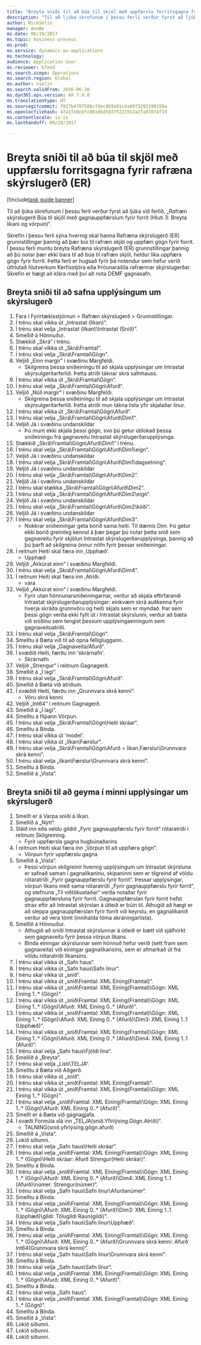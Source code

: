 ```yaml
--- 
title: "Breyta sniði til að búa til skjöl með uppfærslu forritsgagna fyrir rafræna skýrslugerð (ER)"
description: "Til að ljúka skrefunum í þessu ferli verður fyrst að ljúka við ferlið, „Rafræn skýrslugerð Búa til skjöl með gagnauppfærslum fyrir forrit (Hluti 3: Breyta líkani og vörpun)“."
author: NickSelin
manager: AnnBe
ms.date: 06/19/2017
ms.topic: business-process
ms.prod: 
ms.service: dynamics-ax-applications
ms.technology: 
audience: Application User
ms.reviewer: kfend
ms.search.scope: Operations
ms.search.region: Global
ms.author: nselin
ms.search.validFrom: 2016-06-30
ms.dyn365.ops.version: AX 7.0.0
ms.translationtype: HT
ms.sourcegitcommit: f827b4787506cfdec8b9a91c4a68f3293190158a
ms.openlocfilehash: 47a1fe9cbfc80adbd5d375221912a2fa9787af19
ms.contentlocale: is-is
ms.lasthandoff: 09/29/2017

---
```

# <a name="modify-format-to-generate-documents-with-application-data-update-for-electronic-reporting-er"></a>Breyta sniði til að búa til skjöl með uppfærslu forritsgagna fyrir rafræna skýrslugerð (ER)

[!include[task guide banner](../../includes/task-guide-banner.md)]

Til að ljúka skrefunum í þessu ferli verður fyrst að ljúka við ferlið, „Rafræn skýrslugerð Búa til skjöl með gagnauppfærslum fyrir forrit (Hluti 3: Breyta líkani og vörpun)“.

Skrefin í þessu ferli sýna hvernig skal hanna Rafræna skýrslugerð (ER) grunnstillingar þannig að þær búi til rafræn skjöl og uppfæri gögn fyrir forrit. Í þessu ferli muntu breyta Rafræna skýrslugerð (ER) grunnstillingar þannig að þú notar þær ekki bara til að búa til rafræn skjöl, heldur líka uppfæra gögn fyrir forrit. Þetta ferli er hugsað fyrir þá notendur sem hefur verið úthlutað hlutverkum Kerfisstjóra eða Þróunaraðila rafrænnar skýrslugerðar. Skrefin er hægt að klára með því að nota DEMF gagnasafn.


## <a name="modify-format-to-collect-details-of-reporting"></a>Breyta sniði til að safna upplýsingum um skýrslugerð
1. Fara í Fyrirtækisstjórnun > Rafræn skýrslugerð > Grunnstillingar.
2. Í trénu skal víkka út „Intrastat (líkan)“.
3. Í trénu skal velja „Intrastat (líkan)\Intrastat (Snið)“.
4. Smellið á Hönnuður.
5. Stækkið „Skrá“ í trénu.
6. Í trénu skal víkka út „Skrá\Framtal“.
7. Í trénu skal velja „Skrá\Framtal\Gögn“.
8. Veljið „Einn margir“ í svæðinu Margfeldi.
    * Skilgreina þessa sniðeiningu til að skjala upplýsingar um Intrastat skýrsulgerðarferlið. Þetta atriði táknar skrá safnhauss.  
9. Í trénu skal víkka út „Skrá\Framtal\Gögn“.
10. Í trénu skal velja „Skrá\Framtal\Gögn\Afurð“.
11. Veljið „Núll margir“ í svæðinu Margfeldi.
    * Skilgreina þessa sniðeiningu til að skjala upplýsingar um Intrastat skýrsulgerðarferlið. Þetta atriði mun tákna lista yfir skjalaðar línur.  
12. Í trénu skal víkka út „Skrá\Framtal\Gögn\Afurð“.
13. Í trénu skal velja „Skrá\Framtal\Gögn\Afurð\Dim1“.
14. Veljið Já í svæðinu undanskildar
    * Þú munt ekki skjala þessi gögn, svo þú getur útilokað þessa sniðeiningu frá gagnaveitu Intrastat skýrslugerðarupplýsinga.  
15. Stækkið „Skrá\Framtal\Gögn\Afurð\Dim1“ í trénu.
16. Í trénu skal velja  „Skrá\Framtal\Gögn\Afurð\Dim1\eign“.
17. Veljið Já í svæðinu undanskildar
18. Í trénu skal velja „Skrá\Framtal\Gögn\Afurð\Dim1\dagsetning“.
19. Veljið Já í svæðinu undanskildar
20. Í trénu skal velja „Skrá\Framtal\Gögn\Afurð\Dim2“.
21. Veljið Já í svæðinu undanskildar
22. Í trénu skal stækka „Skrá\Framtal\Gögn\Afurð\Dim2“.
23. Í trénu skal velja „Skrá\Framtal\Gögn\Afurð\Dim2\eign“.
24. Veljið Já í svæðinu undanskildar
25. Í trénu skal velja „Skrá\Framtal\Gögn\Afurð\Dim2\kóði“.
26. Veljið Já í svæðinu undanskildar
27. Í trénu skal velja „Skrá\Framtal\Gögn\Afurð\Dim3“.
    * Nokkrar sniðeiningar geta borið sama heiti. Til dæmis Dim. Þú getur ekki borið greinileg kennsl á þær þegar þú notar þetta snið sem gagnaveitu fyrir skjölun Intrastat skýrslugerðarupplýsinga, þannig að þú þarft að skilgreina önnur nöfn fyrir þessar sniðeiningar.   
28. Í reitnum Heiti skal færa inn ‚Upphæð'.
    * Upphæð  
29. Veljið „Akkúrat einn“ í svæðinu Margfeldi.
30. Í trénu skal velja „Skrá\Framtal\Gögn\Afurð\Dim4“.
31. Í reitnum Heiti skal færa inn ‚Atriði.
    * vara  
32. Veljið „Akkúrat einn“ í svæðinu Margfeldi.
    * Fyrir utan hönnunarsniðeiningarnar, verður að skjala eftirfarandi Intrastat skýrslugerðarupplýsingar: einkvæm skrá auðkenna fyrir hverja skráða grunnvöru og heiti skjals sem er myndað. Þar sem þessi gögn verða ekki fyllt út í Intrastat skýrslunni, verður að bæta við sniðinu sem tengist þessum upplýsingaeiningum sem gagnaveituatriði.  
33. Í trénu skal velja „Skrá\Framtal\Gögn“.
34. Smelltu á Bæta við til að opna felligluggann.
35. Í trénu skal velja „Gagnaveita/Afurð“.
36. Í svæðið Heiti, færðu inn 'skrárnafn'.
    * Skrárnafn  
37. Veljið „Strengur“ í reitnum Gagnagerð.
38. Smellið á „Í lagi“.
39. Í trénu skal velja „Skrá\Framtal\Gögn\Afurð“.
40. Smellið á Bæta við atriðum.
41. Í svæðið Heiti, færðu inn „Grunnvara skrá kenni“.
    * Vöru skrá kenni  
42. Veljið „Int64“ í reitnum Gagnagerð.
43. Smellið á „Í lagi“.
44. Smelltu á flipann Vörpun.
45. Í trénu skal velja „Skrá\Framtal\Gögn\Heiti skráar“.
46. Smelltu á Binda.
47. Í trénu skal víkka út 'model'.
48. Í trénu skal víkka út „líkan\Færslur“.
49. Í trénu skal velja „Skrá\Framtal\Gögn\Afurð =  líkan.Færslur\Grunnvara skrá kenni“.
50. Í trénu skal velja „líkan\Færslur\Grunnvara skrá kenni“.
51. Smelltu á Binda.
52. Smellið á „Vista“.

## <a name="modify-format-to-memorize-details-of-reporting"></a>Breyta sniði til að geyma í minni upplýsingar um skýrslugerð
1. Smellt er á Varpa sniði á líkan.
2. Smellið á „Nýtt“.
3. Sláið inn eða veldu gildið „Fyrir gagnauppfærslu fyrir forrit“ rótaratriði í reitnum Skilgreining.
    * Fyrir uppfærsla gagna hugbúnaðarins  
4. Í reitnum Heiti skal færa inn „Vörpun til að uppfæra gögn“.
    * Vörpun fyrir uppfærslu gagna  
5. Smellið á „Vista“.
    * Þessi vörpun skilgreinir hvernig upplýsingum um Intrastat skýrsluna er safnað saman í gagnalíkaninu, skipaninni sem er tilgreind af völdu rótaratriði „Fyrir gagnauppfærslu fyrir forrit“. Þessar upplýsingar, vörpun líkans með sama rótaratriði „Fyrir gagnauppfærslu fyrir forrit“, og stefnuna „Til viðtökustaðar“ verða notaðar fyrir gagnauppfærsluna fyrir forrit. Gagnauppfærslan fyrir forrit hefst strax eftir að Intrastat skýrslan á útleið er búin til. Athugið að hægt er að sleppa gagnauppfærslan fyrir forrit við keyrslu, en gagnalíkanið verður að vera tómt (innihalda tóma skráningarlista).   
6. Smellið á Hönnuður.
    * Athugið að sniði Intrastat skýrslunnar á útleið er bætt við sjálfvirkt sem gagnaveitu fyrir þessa vörpun líkans.  
    * Binda einingar skýrslunnar sem hönnuð hefur verið (sett fram sem gagnaveita) við einingar gagnalíkansins, sem er afmarkað út frá völdu rótaratriði líkansins.  
7. Í trénu skal víkka út „Safn haus“.
8. Í trénu skal víkka út „Safn haus\Safn línur“.
9. Í trénu skal víkka út „snið“.
10. Í trénu skal víkka út „snið\Framtal: XML Eining(Framtal)“.
11. Í trénu skal víkka út „snið\Framtal: XML Eining(Framtal)\Gögn: XML Eining 1..* (Gögn)“.
12. Í trénu skal víkka út „snið\Framtal: XML Eining(Framtal)\Gögn: XML Eining 1..* (Gögn)\Afurð: XML Eining 0..* (Afurð)“.
13. Í trénu skal víkka út „snið\Framtal: XML Eining(Framtal)\Gögn: XML Eining 1..* (Gögn)\Afurð: XML Eining 0..* (Afurð)\Dim3: XML Eining 1..1 (Upphæð)“.
14. Í trénu skal víkka út „snið\Framtal: XML Eining(Framtal)\Gögn: XML Eining 1..* (Gögn)\Afurð: XML Eining 0..* (Afurð)\Dim4: XML Eining 1..1 (Afurð)“.
15. Í trénu skal velja „Safn haus\Fjöldi lína“.
16. Smellið á „Breyta“.
17. Í trénu skal velja „Listi\TELJA“.
18. Smelltu á Bæta við Aðgerð.
19. Í trénu skal víkka út „snið“.
20. Í trénu skal víkka út „snið\Framtal: XML Eining(Framtal)“.
21. Í trénu skal víkka út „snið\Framtal: XML Eining(Framtal)\Gögn: XML Eining 1..* (Gögn)“.
22. Í trénu skal velja „snið\Framtal: XML Eining(Framtal)\Gögn: XML Eining 1..* (Gögn)\Afurð: XML Eining 0..* (Afurð)“.
23. Smellt er á Bæta við gagnagjafa.
24. Í svæði Formúla slá inn „TELJA(snið.Yfirlýsing.Gögn.Atriði)“.
    * TALNING(snið.yfirlýsing.gögn.afurð)  
25. Smellið á „Vista“.
26. Lokið síðunni.
27. Í trénu skal velja „Safn haus\Heiti skráar“.
28. Í trénu skal velja „snið\Framtal: XML Eining(Framtal)\Gögn: XML Eining 1..* (Gögn)\Heiti skráar: Afurð Strengur(Heiti skráar)“.
29. Smelltu á Binda.
30. Í trénu skal velja „snið\Framtal: XML Eining(Framtal)\Gögn: XML Eining 1..* (Gögn)\Afurð: XML Eining 0..* (Afurð)\Dim4: XML Eining 1..1 (Afurð)\númer: Strengur(númer)“.
31. Í trénu skal velja „Safn haus\Safn línur\Afurðanúmer“.
32. Smelltu á Binda.
33. Í trénu skal velja „snið\Framtal: XML Eining(Framtal)\Gögn: XML Eining 1..* (Gögn)\Afurð: XML Eining 0..* (Afurð)\Dim3: XML Eining 1..1 (Upphæð)\gildi: Tölugildi Raun(gildi)“.
34. Í trénu skal velja „Safn haus\Safn línur\Upphæð“.
35. Smelltu á Binda.
36. Í trénu skal velja „snið\Framtal: XML Eining(Framtal)\Gögn: XML Eining 1..* (Gögn)\Afurð: XML Eining 0..* (Afurð)\Grunnvara skrá kenni: Afurð Int64(Grunnvara skrá kenni)“.
37. Í trénu skal velja „Safn haus\Safn línur\Grunnvara skrá kenni“.
38. Smelltu á Binda.
39. Í trénu skal velja „Safn haus\Safn línur“.
40. Í trénu skal velja „snið\Framtal: XML Eining(Framtal)\Gögn: XML Eining 1..* (Gögn)\Afurð: XML Eining 0..* (Afurð)“.
41. Smelltu á Binda.
42. Í trénu skal velja „Safn haus“.
43. Í trénu skal velja „snið\Framtal: XML Eining(Framtal)\Gögn: XML Eining 1..* (Gögn)“.
44. Smelltu á Binda.
45. Smellið á „Vista“.
46. Lokið síðunni.
47. Lokið síðunni.
48. Lokið síðunni.


